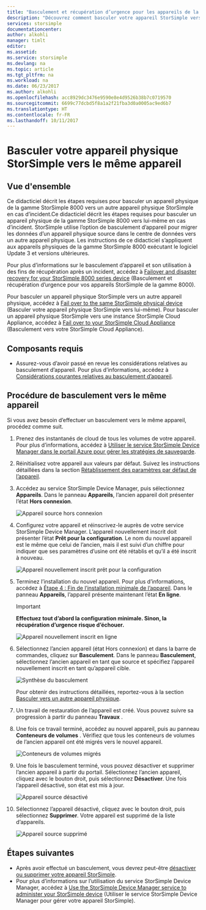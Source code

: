 ```yaml
---
title: "Basculement et récupération d’urgence pour les appareils de la gamme StorSimple 8000 | Microsoft Docs"
description: "Découvrez comment basculer votre appareil StorSimple vers le même appareil."
services: storsimple
documentationcenter: 
author: alkohli
manager: timlt
editor: 
ms.assetid: 
ms.service: storsimple
ms.devlang: na
ms.topic: article
ms.tgt_pltfrm: na
ms.workload: na
ms.date: 06/23/2017
ms.author: alkohli
ms.openlocfilehash: acc8929dc3476e9590e8e4d9526b38b7c0719570
ms.sourcegitcommit: 6699c77dcbd5f8a1a2f21fba3d0a0005ac9ed6b7
ms.translationtype: HT
ms.contentlocale: fr-FR
ms.lasthandoff: 10/11/2017
---
```

# <a name="fail-over-your-storsimple-physical-device-to-same-device"></a>Basculer votre appareil physique StorSimple vers le même appareil

## <a name="overview"></a>Vue d'ensemble

Ce didacticiel décrit les étapes requises pour basculer un appareil physique de la gamme StorSimple 8000 vers un autre appareil physique StorSimple en cas d’incident.Ce didacticiel décrit les étapes requises pour basculer un appareil physique de la gamme StorSimple 8000 vers lui-même en cas d’incident. StorSimple utilise l’option de basculement d’appareil pour migrer les données d’un appareil physique source dans le centre de données vers un autre appareil physique. Les instructions de ce didacticiel s’appliquent aux appareils physiques de la gamme StorSimple 8000 exécutant le logiciel Update 3 et versions ultérieures.

Pour plus d’informations sur le basculement d’appareil et son utilisation à des fins de récupération après un incident, accédez à [Failover and disaster recovery for your StorSimple 8000 series device](storsimple-8000-device-failover-disaster-recovery.md) (Basculement et récupération d’urgence pour vos appareils StorSimple de la gamme 8000).

Pour basculer un appareil physique StorSimple vers un autre appareil physique, accédez à [Fail over to the same StorSimple physical device](storsimple-8000-device-failover-physical-device.md) (Basculer votre appareil physique StorSimple vers lui-même). Pour basculer un appareil physique StorSimple vers une instance StorSimple Cloud Appliance, accédez à [Fail over to your StorSimple Cloud Appliance](storsimple-8000-device-failover-cloud-appliance.md) (Basculement vers votre StorSimple Cloud Appliance).


## <a name="prerequisites"></a>Composants requis

- Assurez-vous d’avoir passé en revue les considérations relatives au basculement d’appareil. Pour plus d’informations, accédez à [Considérations courantes relatives au basculement d’appareil](storsimple-8000-device-failover-disaster-recovery.md).


## <a name="steps-to-fail-over-to-the-same-device"></a>Procédure de basculement vers le même appareil

Si vous avez besoin d’effectuer un basculement vers le même appareil, procédez comme suit.

1. Prenez des instantanés de cloud de tous les volumes de votre appareil. Pour plus d’informations, accédez à [Utiliser le service StorSimple Device Manager dans le portail Azure pour gérer les stratégies de sauvegarde](storsimple-8000-manage-backup-policies-u2.md).
2. Réinitialisez votre appareil aux valeurs par défaut. Suivez les instructions détaillées dans la section [Rétablissement des paramètres par défaut de l’appareil](storsimple-8000-manage-device-controller.md#reset-the-device-to-factory-default-settings).
3. Accédez au service StorSimple Device Manager, puis sélectionnez **Appareils**. Dans le panneau **Appareils**, l’ancien appareil doit présenter l’état **Hors connexion**.

    ![Appareil source hors connexion](./media/storsimple-8000-device-failover-disaster-recovery/failover-single-dev2.png)

4. Configurez votre appareil et réinscrivez-le auprès de votre service StorSimple Device Manager. L’appareil nouvellement inscrit doit présenter l’état **Prêt pour la configuration**. Le nom du nouvel appareil est le même que celui de l’ancien, mais il est suivi d’un chiffre pour indiquer que ses paramètres d’usine ont été rétablis et qu’il a été inscrit à nouveau.

    ![Appareil nouvellement inscrit prêt pour la configuration](./media/storsimple-8000-device-failover-disaster-recovery/failover-single-dev3.png)
5. Terminez l’installation du nouvel appareil. Pour plus d’informations, accédez à [Étape 4 : Fin de l’installation minimale de l’appareil](storsimple-8000-deployment-walkthrough-u2.md#step-4-complete-minimum-device-setup). Dans le panneau **Appareils**, l’appareil présente maintenant l’état **En ligne**.

   > [!IMPORTANT]
   > **Effectuez tout d’abord la configuration minimale. Sinon, la récupération d’urgence risque d’échouer.**

    ![Appareil nouvellement inscrit en ligne](./media/storsimple-8000-device-failover-disaster-recovery/failover-single-dev7.png)

6. Sélectionnez l’ancien appareil (état Hors connexion) et dans la barre de commandes, cliquez sur **Basculement**. Dans le panneau **Basculement**, sélectionnez l’ancien appareil en tant que source et spécifiez l’appareil nouvellement inscrit en tant qu’appareil cible.

    ![Synthèse du basculement](./media/storsimple-8000-device-failover-disaster-recovery/failover-single-dev11.png)

    Pour obtenir des instructions détaillées, reportez-vous à la section [Basculer vers un autre appareil physique](#fail-over-to-another-physical-device).

7. Un travail de restauration de l’appareil est créé. Vous pouvez suivre sa progression à partir du panneau **Travaux** .

8. Une fois ce travail terminé, accédez au nouvel appareil, puis au panneau **Conteneurs de volumes** . Vérifiez que tous les conteneurs de volumes de l’ancien appareil ont été migrés vers le nouvel appareil.

   ![Conteneurs de volumes migrés](./media/storsimple-8000-device-failover-disaster-recovery/failover-single-dev13.png)

9. Une fois le basculement terminé, vous pouvez désactiver et supprimer l’ancien appareil à partir du portail. Sélectionnez l’ancien appareil, cliquez avec le bouton droit, puis sélectionnez **Désactiver**. Une fois l’appareil désactivé, son état est mis à jour.

     ![Appareil source désactivé](./media/storsimple-8000-device-failover-disaster-recovery/failover-single-dev14.png)

10. Sélectionnez l’appareil désactivé, cliquez avec le bouton droit, puis sélectionnez **Supprimer**. Votre appareil est supprimé de la liste d’appareils.

    ![Appareil source supprimé](./media/storsimple-8000-device-failover-disaster-recovery/failover-single-dev15.png)



## <a name="next-steps"></a>Étapes suivantes

* Après avoir effectué un basculement, vous devrez peut-être [désactiver ou supprimer votre appareil StorSimple](storsimple-8000-deactivate-and-delete-device.md).
* Pour plus d’informations sur l’utilisation du service StorSimple Device Manager, accédez à [Use the StorSimple Device Manager service to administer your StorSimple device](storsimple-8000-manager-service-administration.md) (Utiliser le service StorSimple Device Manager pour gérer votre appareil StorSimple).


